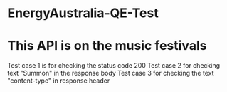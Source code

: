 # EnergyAustralia-QE-Test
# This API is on the music festivals
Test case 1 is for checking the status code 200
Test case 2 for checking text "Summon" in the response body
Test case 3 for checking the text "content-type" in response header
